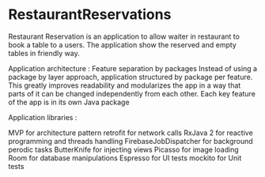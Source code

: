 # RestaurantReservations


Restaurant Reservation  is an application to allow waiter in restaurant to book a table to a users.
The application show the reserved and empty tables in friendly way.

Application architecture : 
Feature separation by packages
Instead of using a package by layer approach, application structured by package per feature. This greatly improves readability and modularizes the app in a way that parts of it can be changed independently from each other. Each key feature of the app is in its own Java package

Application libraries :

MVP for architecture pattern
retrofit for network calls
RxJava 2 for reactive programming and threads handling
FirebaseJobDispatcher for background perodic tasks
ButterKnife for injecting views
Picasso for image loading
Room for database manipulations
Espresso for UI tests
mockito for Unit tests

